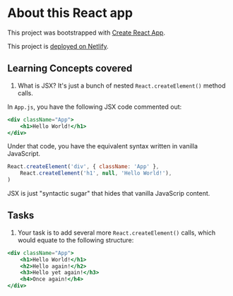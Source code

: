 # About this React app

This project was bootstrapped with [Create React App](https://github.com/facebook/create-react-app).

This project is [deployed on Netlify](https://fanciful-entremet-8719f2.netlify.app/).

## Learning Concepts covered

1. What is JSX? It's just a bunch of nested `React.createElement()` method calls.

In `App.js`, you have the following JSX code commented out:
```jsx
<div className="App">
    <h1>Hello World!</h1>
</div>
```

Under that code, you have the equivalent syntax written in vanilla JavaScript.
```javascript
React.createElement('div', { className: 'App' },
    React.createElement('h1', null, 'Hello World!'),
)
```

JSX is just "syntactic sugar" that hides that vanilla JavaScrip content.

## Tasks

1. Your task is to add several more `React.createElement()` calls, which would equate to the following structure:
```jsx
<div className="App">
    <h1>Hello World!</h1>
    <h2>Hello again!</h2>
    <h3>Hello yet again!</h3>
    <h4>Once again!</h4>
</div>
```
